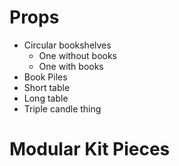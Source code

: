
# Props

- Circular bookshelves
	- One without books
	- One with books
- Book Piles
- Short table
- Long table
- Triple candle thing

# Modular Kit Pieces
